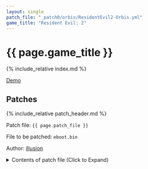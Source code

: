 ```yaml
---
layout: single
patch_file: "_patch0/orbis/ResidentEvil2-Orbis.yml"
game_title: "Resident Evil: 2"
---
```


# {{ page.game_title }}

{% include_relative index.md %}

[Demo](https://youtu.be/Qf3BCH8-ZPM)

## Patches

{% include_relative patch_header.md %}

Patch file: `{{ page.patch_file }}`

File to be patched: `eboot.bin`

Author: [illusion](https://twitter.com/illusion0002)

<details>
<summary>Contents of patch file (Click to Expand)</summary>

{% highlight yml %}
{% flexible_include {{ page.patch_file }} %}
{% endhighlight %}

</details>

